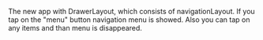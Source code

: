 The new app with DrawerLayout, which consists of navigationLayout. 
If you tap on the "menu" button navigation menu is showed. Also you can tap on any items and than 
menu is disappeared.